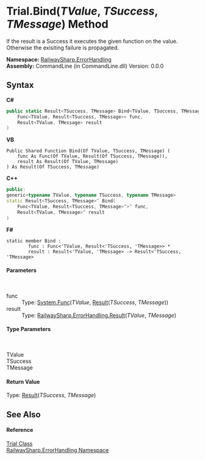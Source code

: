 # Trial.Bind(*TValue*, *TSuccess*, *TMessage*) Method 
 

If the result is a Success it executes the given function on the value. Otherwise the exisiting failure is propagated.

**Namespace:**&nbsp;<a href="N_RailwaySharp_ErrorHandling">RailwaySharp.ErrorHandling</a><br />**Assembly:**&nbsp;CommandLine (in CommandLine.dll) Version: 0.0.0

## Syntax

**C#**<br />
``` C#
public static Result<TSuccess, TMessage> Bind<TValue, TSuccess, TMessage>(
	Func<TValue, Result<TSuccess, TMessage>> func,
	Result<TValue, TMessage> result
)

```

**VB**<br />
``` VB
Public Shared Function Bind(Of TValue, TSuccess, TMessage) ( 
	func As Func(Of TValue, Result(Of TSuccess, TMessage)),
	result As Result(Of TValue, TMessage)
) As Result(Of TSuccess, TMessage)
```

**C++**<br />
``` C++
public:
generic<typename TValue, typename TSuccess, typename TMessage>
static Result<TSuccess, TMessage>^ Bind(
	Func<TValue, Result<TSuccess, TMessage>^>^ func, 
	Result<TValue, TMessage>^ result
)
```

**F#**<br />
``` F#
static member Bind : 
        func : Func<'TValue, Result<'TSuccess, 'TMessage>> * 
        result : Result<'TValue, 'TMessage> -> Result<'TSuccess, 'TMessage> 

```


#### Parameters
&nbsp;<dl><dt>func</dt><dd>Type: <a href="https://docs.microsoft.com/dotnet/api/system.func-2" target="_blank">System.Func</a>(*TValue*, <a href="T_RailwaySharp_ErrorHandling_Result_2">Result</a>(*TSuccess*, *TMessage*))<br /></dd><dt>result</dt><dd>Type: <a href="T_RailwaySharp_ErrorHandling_Result_2">RailwaySharp.ErrorHandling.Result</a>(*TValue*, *TMessage*)<br /></dd></dl>

#### Type Parameters
&nbsp;<dl><dt>TValue</dt><dd /><dt>TSuccess</dt><dd /><dt>TMessage</dt><dd /></dl>

#### Return Value
Type: <a href="T_RailwaySharp_ErrorHandling_Result_2">Result</a>(*TSuccess*, *TMessage*)

## See Also


#### Reference
<a href="T_RailwaySharp_ErrorHandling_Trial">Trial Class</a><br /><a href="N_RailwaySharp_ErrorHandling">RailwaySharp.ErrorHandling Namespace</a><br />